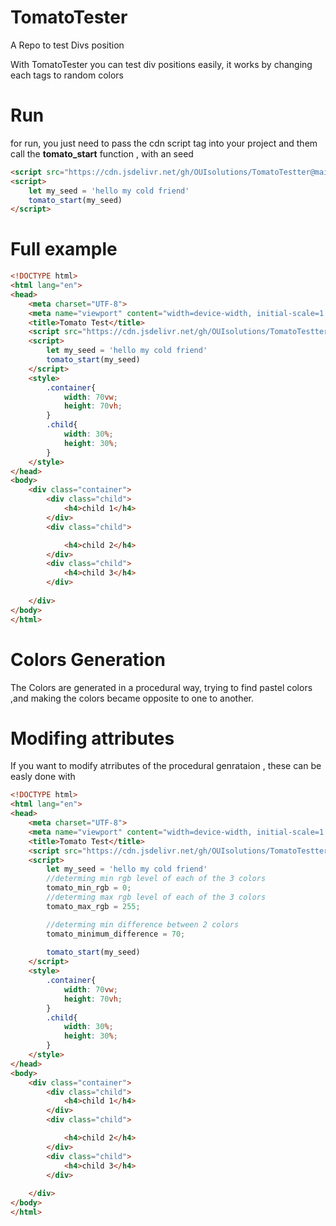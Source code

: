 # TomatoTester
A Repo to test Divs position

With TomatoTester you can test div positions easily,
it works by changing each tags to random colors


# Run 
for run, you just need to pass the cdn script tag into your project 
and them call the **tomato_start** function , with an seed

```html
<script src="https://cdn.jsdelivr.net/gh/OUIsolutions/TomatoTestter@main/versions/TomatoTestter_v0.95.js"></script>
<script>
    let my_seed = 'hello my cold friend'
    tomato_start(my_seed)
</script>
```

# Full example

```html
<!DOCTYPE html>
<html lang="en">
<head>
    <meta charset="UTF-8">
    <meta name="viewport" content="width=device-width, initial-scale=1.0">
    <title>Tomato Test</title>
    <script src="https://cdn.jsdelivr.net/gh/OUIsolutions/TomatoTestter@main/versions/TomatoTestter_v0.95.js"></script>
    <script>
        let my_seed = 'hello my cold friend'
        tomato_start(my_seed)
    </script>
    <style>
        .container{
            width: 70vw;
            height: 70vh;
        }
        .child{
            width: 30%;
            height: 30%;
        }
    </style>
</head>
<body>
    <div class="container">
        <div class="child">
            <h4>child 1</h4>
        </div>
        <div class="child">

            <h4>child 2</h4>
        </div>
        <div class="child">
            <h4>child 3</h4>
        </div>
   
    </div>
</body>
</html>
```

# Colors Generation
The Colors are generated in a procedural way, trying to find pastel colors ,and making the 
colors became opposite to one to another.

# Modifing attributes
If you want to modify atrributes of the procedural genrataion , these can be easly done 
with 
```html
<!DOCTYPE html>
<html lang="en">
<head>
    <meta charset="UTF-8">
    <meta name="viewport" content="width=device-width, initial-scale=1.0">
    <title>Tomato Test</title>
    <script src="https://cdn.jsdelivr.net/gh/OUIsolutions/TomatoTestter@main/versions/TomatoTestter_v0.95.js"></script>
    <script>
        let my_seed = 'hello my cold friend'
        //determing min rgb level of each of the 3 colors 
        tomato_min_rgb = 0;
        //determing max rgb level of each of the 3 colors
        tomato_max_rgb = 255;

        //determing min difference between 2 colors
        tomato_minimum_difference = 70;
        
        tomato_start(my_seed)
    </script>
    <style>
        .container{
            width: 70vw;
            height: 70vh;
        }
        .child{
            width: 30%;
            height: 30%;
        }
    </style>
</head>
<body>
    <div class="container">
        <div class="child">
            <h4>child 1</h4>
        </div>
        <div class="child">

            <h4>child 2</h4>
        </div>
        <div class="child">
            <h4>child 3</h4>
        </div>
   
    </div>
</body>
</html>
```